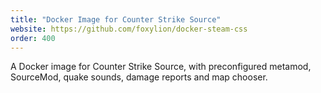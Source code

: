 ```yaml
---
title: "Docker Image for Counter Strike Source"
website: https://github.com/foxylion/docker-steam-css
order: 400
---
```


A Docker image for Counter Strike Source, with preconfigured metamod, SourceMod,
quake sounds, damage reports and map chooser.
